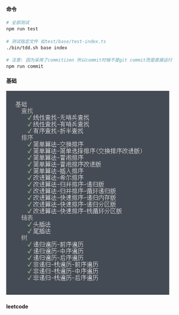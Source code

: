 #### 命令

```bash
# 全部测试
npm run test

# 测试指定文件 如test/base/test-index.ts
./bin/tdd.sh base index

# 注意: 因为采用了commitizen 所以commit时候不是git commit而是直接运行
npm run commit
```

#### 基础

![测试](./docs/imgs/1.png)

#### leetcode
